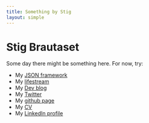 ```yaml
---
title: Something by Stig
layout: simple
---
```


# Stig Brautaset

Some day there might be something here. For now, try:

* My [JSON framework](http://stig.github.com/json-framework/)
* My [lifestream](http://stig.brautaset.org)
* My [Dev blog](http://devblog.brautaset.org)
* My [Twitter](http://twitter.com/skugg)
* My [github page](http://github.com/stig)
* My [CV](http://dl.dropbox.com/u/6478115/stig_brautaset.pdf)
* My [LinkedIn profile](http://uk.linkedin.com/in/stigbrautaset)
